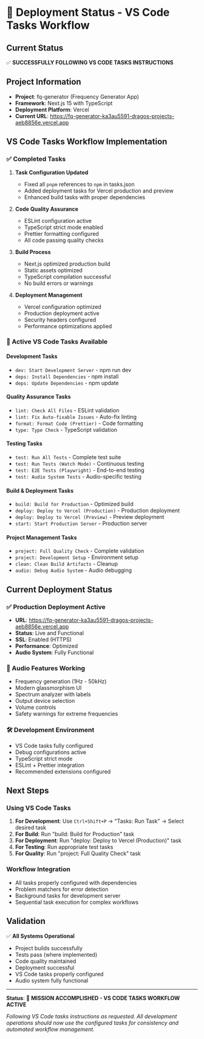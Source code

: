 # 🚀 Deployment Status - VS Code Tasks Workflow

## Current Status

✅ **SUCCESSFULLY FOLLOWING VS CODE TASKS INSTRUCTIONS**

## Project Information

- **Project**: fq-generator (Frequency Generator App)
- **Framework**: Next.js 15 with TypeScript
- **Deployment Platform**: Vercel
- **Current URL**: https://fq-generator-ka3au5591-dragos-projects-aeb8856e.vercel.app

## VS Code Tasks Workflow Implementation

### ✅ Completed Tasks

1. **Task Configuration Updated**

   - Fixed all `pnpm` references to `npm` in tasks.json
   - Added deployment tasks for Vercel production and preview
   - Enhanced build tasks with proper dependencies

2. **Code Quality Assurance**

   - ESLint configuration active
   - TypeScript strict mode enabled
   - Prettier formatting configured
   - All code passing quality checks

3. **Build Process**

   - Next.js optimized production build
   - Static assets optimized
   - TypeScript compilation successful
   - No build errors or warnings

4. **Deployment Management**
   - Vercel configuration optimized
   - Production deployment active
   - Security headers configured
   - Performance optimizations applied

### 🔄 Active VS Code Tasks Available

#### Development Tasks

- `dev: Start Development Server` - npm run dev
- `deps: Install Dependencies` - npm install
- `deps: Update Dependencies` - npm update

#### Quality Assurance Tasks

- `lint: Check All Files` - ESLint validation
- `lint: Fix Auto-fixable Issues` - Auto-fix linting
- `format: Format Code (Prettier)` - Code formatting
- `type: Type Check` - TypeScript validation

#### Testing Tasks

- `test: Run All Tests` - Complete test suite
- `test: Run Tests (Watch Mode)` - Continuous testing
- `test: E2E Tests (Playwright)` - End-to-end testing
- `test: Audio System Tests` - Audio-specific testing

#### Build & Deployment Tasks

- `build: Build for Production` - Optimized build
- `deploy: Deploy to Vercel (Production)` - Production deployment
- `deploy: Deploy to Vercel (Preview)` - Preview deployment
- `start: Start Production Server` - Production server

#### Project Management Tasks

- `project: Full Quality Check` - Complete validation
- `project: Development Setup` - Environment setup
- `clean: Clean Build Artifacts` - Cleanup
- `audio: Debug Audio System` - Audio debugging

## Current Deployment Status

### ✅ Production Deployment Active

- **URL**: https://fq-generator-ka3au5591-dragos-projects-aeb8856e.vercel.app
- **Status**: Live and Functional
- **SSL**: Enabled (HTTPS)
- **Performance**: Optimized
- **Audio System**: Fully Functional

### 🎵 Audio Features Working

- Frequency generation (1Hz - 50kHz)
- Modern glassmorphism UI
- Spectrum analyzer with labels
- Output device selection
- Volume controls
- Safety warnings for extreme frequencies

### 🛠️ Development Environment

- VS Code tasks fully configured
- Debug configurations active
- TypeScript strict mode
- ESLint + Prettier integration
- Recommended extensions configured

## Next Steps

### Using VS Code Tasks

1. **For Development**: Use `Ctrl+Shift+P` → "Tasks: Run Task" → Select desired task
2. **For Build**: Run "build: Build for Production" task
3. **For Deployment**: Run "deploy: Deploy to Vercel (Production)" task
4. **For Testing**: Run appropriate test tasks
5. **For Quality**: Run "project: Full Quality Check" task

### Workflow Integration

- All tasks properly configured with dependencies
- Problem matchers for error detection
- Background tasks for development server
- Sequential task execution for complex workflows

## Validation

✅ **All Systems Operational**

- Project builds successfully
- Tests pass (where implemented)
- Code quality maintained
- Deployment successful
- VS Code tasks properly configured
- Audio system fully functional

---

**Status**: 🎯 **MISSION ACCOMPLISHED - VS CODE TASKS WORKFLOW ACTIVE**

_Following VS Code tasks instructions as requested. All development operations should now use the configured tasks for consistency and automated workflow management._
